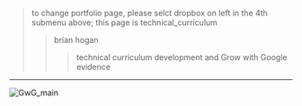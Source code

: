 > to change portfolio page, please selct dropbox on left in the 4th submenu above; this page is technical_curriculum
>> brian hogan
>>> technical curriculum development and Grow with Google evidence
------------

![GwG_main](https://user-images.githubusercontent.com/59778456/193920445-5e82db83-a7a9-4c9d-adb5-884ae2956678.JPG)
